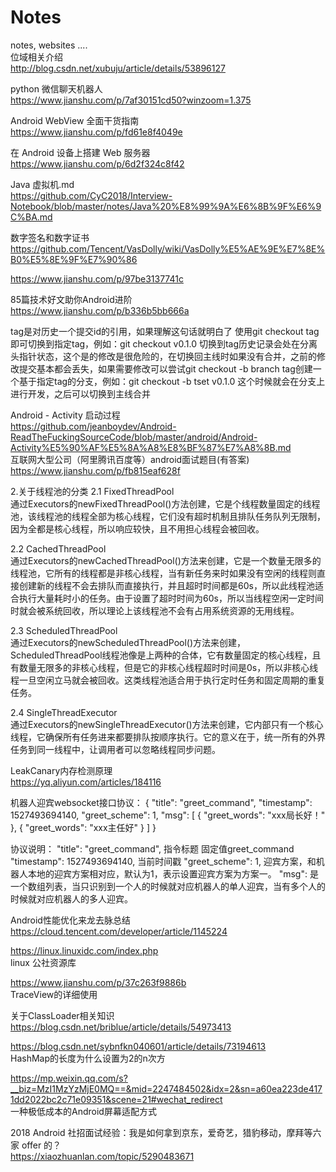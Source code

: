 # Notes
notes, websites ....  
位域相关介绍  
http://blog.csdn.net/xubuju/article/details/53896127


python 微信聊天机器人  
https://www.jianshu.com/p/7af30151cd50?winzoom=1.375


Android WebView 全面干货指南  
https://www.jianshu.com/p/fd61e8f4049e

在 Android 设备上搭建 Web 服务器  
https://www.jianshu.com/p/6d2f324c8f42


Java 虚拟机.md  
https://github.com/CyC2018/Interview-Notebook/blob/master/notes/Java%20%E8%99%9A%E6%8B%9F%E6%9C%BA.md

数字签名和数字证书  
https://github.com/Tencent/VasDolly/wiki/VasDolly%E5%AE%9E%E7%8E%B0%E5%8E%9F%E7%90%86

https://www.jianshu.com/p/97be3137741c  


85篇技术好文助你Android进阶  
https://www.jianshu.com/p/b336b5bb666a  
  
tag是对历史一个提交id的引用，如果理解这句话就明白了
使用git checkout tag即可切换到指定tag，例如：git checkout v0.1.0
切换到tag历史记录会处在分离头指针状态，这个是的修改是很危险的，在切换回主线时如果没有合并，之前的修改提交基本都会丢失，如果需要修改可以尝试git checkout -b branch tag创建一个基于指定tag的分支，例如：git checkout -b tset v0.1.0  这个时候就会在分支上进行开发，之后可以切换到主线合并  

Android - Activity 启动过程  
https://github.com/jeanboydev/Android-ReadTheFuckingSourceCode/blob/master/android/Android-Activity%E5%90%AF%E5%8A%A8%E8%BF%87%E7%A8%8B.md  
互联网大型公司（阿里腾讯百度等）android面试题目(有答案)  
https://www.jianshu.com/p/fb815eaf628f  

2.关于线程池的分类
2.1 FixedThreadPool  
通过Executors的newFixedThreadPool()方法创建，它是个线程数量固定的线程池，该线程池的线程全部为核心线程，它们没有超时机制且排队任务队列无限制，因为全都是核心线程，所以响应较快，且不用担心线程会被回收。  

2.2 CachedThreadPool  
通过Executors的newCachedThreadPool()方法来创建，它是一个数量无限多的线程池，它所有的线程都是非核心线程，当有新任务来时如果没有空闲的线程则直接创建新的线程不会去排队而直接执行，并且超时时间都是60s，所以此线程池适合执行大量耗时小的任务。由于设置了超时时间为60s，所以当线程空闲一定时间时就会被系统回收，所以理论上该线程池不会有占用系统资源的无用线程。  

2.3 ScheduledThreadPool  
通过Executors的newScheduledThreadPool()方法来创建，ScheduledThreadPool线程池像是上两种的合体，它有数量固定的核心线程，且有数量无限多的非核心线程，但是它的非核心线程超时时间是0s，所以非核心线程一旦空闲立马就会被回收。这类线程池适合用于执行定时任务和固定周期的重复任务。  

2.4 SingleThreadExecutor  
通过Executors的newSingleThreadExecutor()方法来创建，它内部只有一个核心线程，它确保所有任务进来都要排队按顺序执行。它的意义在于，统一所有的外界任务到同一线程中，让调用者可以忽略线程同步问题。   

LeakCanary内存检测原理   
https://yq.aliyun.com/articles/184116  



机器人迎宾websocket接口协议：
{
    "title": "greet_command",
    "timestamp": 1527493694140,
    "greet_scheme": 1,
    "msg": [
        {
            "greet_words": "xxx局长好！"
        },
        {
            "greet_words": "xxx主任好"
        }
    ]
}


协议说明：
"title": "greet_command",  指令标题  固定值greet_command
"timestamp": 1527493694140, 当前时间戳
"greet_scheme": 1,   迎宾方案，和机器人本地的迎宾方案相对应，默认为1，表示设置迎宾方案为方案一。
"msg": 是一个数组列表，当只识别到一个人的时候就对应机器人的单人迎宾，当有多个人的时候就对应机器人的多人迎宾。  

Android性能优化来龙去脉总结
https://cloud.tencent.com/developer/article/1145224     

https://linux.linuxidc.com/index.php  
linux 公社资源库  

https://www.jianshu.com/p/37c263f9886b  
TraceView的详细使用   

关于ClassLoader相关知识  
https://blog.csdn.net/briblue/article/details/54973413   


https://blog.csdn.net/sybnfkn040601/article/details/73194613   
HashMap的长度为什么设置为2的n次方  

https://mp.weixin.qq.com/s?__biz=MzI1MzYzMjE0MQ==&mid=2247484502&idx=2&sn=a60ea223de4171dd2022bc2c71e09351&scene=21#wechat_redirect  
一种极低成本的Android屏幕适配方式   
  
  2018 Android 社招面试经验：我是如何拿到京东，爱奇艺，猎豹移动，摩拜等六家 offer 的？  
  https://xiaozhuanlan.com/topic/5290483671



